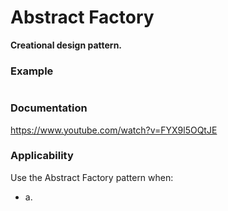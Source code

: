 # Abstract Factory

**Creational design pattern.**


### Example

``` Java

```
### Documentation

https://www.youtube.com/watch?v=FYX9l5OQtJE

### Applicability

Use the Abstract Factory pattern when:

*  a.

